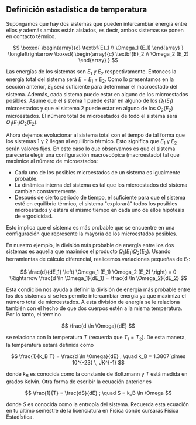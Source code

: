 ## Definición estadística de temperatura

Supongamos que hay dos sistemas que pueden intercambiar energía entre ellos y además ambos están aislados, es decir, ambos sistemas se ponen en contacto térmico.

$$
\boxed{
\begin{array}{c}
\textbf{E}_1 \\
\Omega_1 (E_1)
\end{array}
}
\longleftrightarrow
\boxed{
\begin{array}{c}
\textbf{E}_2 \\
\Omega_2 (E_2)
\end{array}
}
$$

Las energías de los sistemas son $E_1$ y $E_2$ respectivamente. Entonces la energía total del sistema será $E = E_1 + E_2$. Como lo presentamos en la sección anterior, $E_1$ será suficiente para determinar el macroestado del sistema. Además, cada sistema puede estar en alguno de los microestados posibles. Asume que el sistema 1 puede estar en alguno de los $\Omega_1 (E_1)$ microestados y que el sistema 2 puede estar en alguno de los $\Omega_2 (E_2)$ microestados. El número total de microestados de todo el sistema será $\Omega_1 (E_1) \Omega_2 (E_2)$.

Ahora dejemos evolucionar al sistema total con el tiempo de tal forma que los sistemas 1 y 2 llegan al equilibrio térmico. Esto significa que $E_1$ y $E_2$ serán valores fijos. En este caso lo que observamos es que el sistema parecería elegir una configuración macroscópica (macroestado) tal que maximice al número de microestados:

- Cada uno de los posibles microestados de un sistema es igualmente probable.
- La dinámica interna del sistema es tal que los microestados del sistema cambian constantemente.
- Después de cierto periodo de tiempo, el suficiente para que el sistema esté en equilibrio térmico, el sistema "explorará" todos los posibles microestados y estará el mismo tiempo en cada uno de ellos hipótesis de ergodicidad.

Esto implica que el sistema es más probable que se encuentre en una configuración que represente la mayoría de los microestados posibles.

En nuestro ejemplo, la división más probable de energía entre los dos sistemas es aquella que maximice el producto $\Omega_1 (E_1) \Omega_2 (E_2)$. Usando herramientas de cálculo diferencial, realicemos variaciones pequeñas de $E_1$:

$$
\frac{d}{dE_1} \left( \Omega_1 (E_1) \Omega_2 (E_2) \right) = 0 \Rightarrow \frac{d \ln \Omega_1}{dE_1} = \frac{d \ln \Omega_2}{dE_2}
$$

Esta condición nos ayuda a definir la división de energía más probable entre los dos sistemas si se les permite intercambiar energía ya que maximiza el número total de microestados. A esta división de energía se le relaciona también con el hecho de que dos cuerpos estén a la misma temperatura. Por lo tanto, el término

$$
\frac{d \ln \Omega}{dE}
$$

se relaciona con la temperatura $T$ (recuerda que $T_1 = T_2$). De esta manera, la temperatura estará definida como

$$
\frac{1}{k_B T} = \frac{d \ln \Omega}{dE} ; \quad k_B = 1.3807 \times 10^{-23} \, JK^{-1}
$$

donde $k_B$ es conocida como la constante de Boltzmann y $T$ está medida en grados Kelvin. Otra forma de escribir la ecuación anterior es

$$
\frac{1}{T} = \frac{dS}{dE} ; \quad S = k_B \ln \Omega
$$

donde $S$ es conocida como la entropía del sistema. Recuerda esta ecuación en tu último semestre de la licenciatura en Física donde cursarás Física Estadística.

